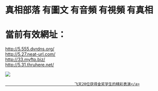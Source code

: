 # 真相部落 有圖文 有音頻 有視頻 有真相<br>
# 當前有效網址：<br>
http://5.555.dvrdns.org/<br>
http://5.27.neat-url.com/<br>
http://33.myftp.biz/<br>
http://5.31.thruhere.net/<br>

<a href="http://5.27.neat-url.com" target="_blank"><img src="http://5.27.neat-url.com/pic/2016/11/p7829911a215010452.jpg">

                                   飞天20位获得金奖学生的精彩表演</a>

